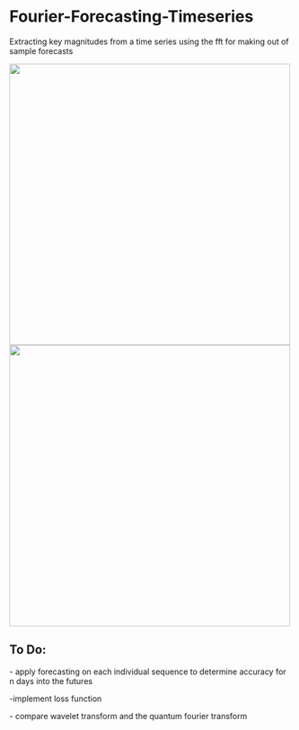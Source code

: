 # Fourier-Forecasting-Timeseries
Extracting key magnitudes from a time series using the fft for making out of sample forecasts

<img src="https://user-images.githubusercontent.com/95504207/202008232-9ce94caf-e347-4900-91cb-f63ece75067f.png" width="500"/> <img src="https://user-images.githubusercontent.com/95504207/202008140-df9dd2bd-815c-494e-ae08-cc58373cecdc.png" width="500"/>




## To Do:

\- apply forecasting on each individual sequence to determine accuracy for n days into the futures

\-implement loss function

\- compare wavelet transform and the quantum fourier transform 

